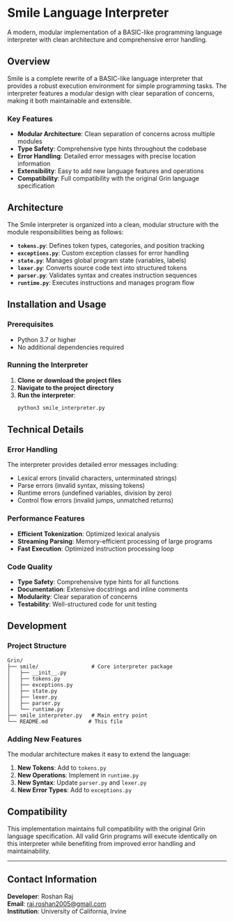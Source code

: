 # Smile Language Interpreter

A modern, modular implementation of a BASIC-like programming language interpreter with clean architecture and comprehensive error handling.

## Overview

Smile is a complete rewrite of a BASIC-like language interpreter that provides a robust execution environment for simple programming tasks. The interpreter features a modular design with clear separation of concerns, making it both maintainable and extensible.

### Key Features

- **Modular Architecture**: Clean separation of concerns across multiple modules
- **Type Safety**: Comprehensive type hints throughout the codebase
- **Error Handling**: Detailed error messages with precise location information
- **Extensibility**: Easy to add new language features and operations
- **Compatibility**: Full compatibility with the original Grin language specification

## Architecture

The Smile interpreter is organized into a clean, modular structure with the module responsibilities being as follows:

- **`tokens.py`**: Defines token types, categories, and position tracking
- **`exceptions.py`**: Custom exception classes for error handling
- **`state.py`**: Manages global program state (variables, labels)
- **`lexer.py`**: Converts source code text into structured tokens
- **`parser.py`**: Validates syntax and creates instruction sequences
- **`runtime.py`**: Executes instructions and manages program flow

## Installation and Usage

### Prerequisites
- Python 3.7 or higher
- No additional dependencies required

### Running the Interpreter

1. **Clone or download the project files**
2. **Navigate to the project directory**
3. **Run the interpreter**:
   ```bash
   python3 smile_interpreter.py
   ```

## Technical Details

### Error Handling
The interpreter provides detailed error messages including:
- Lexical errors (invalid characters, unterminated strings)
- Parse errors (invalid syntax, missing tokens)
- Runtime errors (undefined variables, division by zero)
- Control flow errors (invalid jumps, unmatched returns)

### Performance Features
- **Efficient Tokenization**: Optimized lexical analysis
- **Streaming Parsing**: Memory-efficient processing of large programs
- **Fast Execution**: Optimized instruction processing loop

### Code Quality
- **Type Safety**: Comprehensive type hints for all functions
- **Documentation**: Extensive docstrings and inline comments
- **Modularity**: Clear separation of concerns
- **Testability**: Well-structured code for unit testing

## Development

### Project Structure
```
Grin/
├── smile/                 # Core interpreter package
│   ├── __init__.py
│   ├── tokens.py
│   ├── exceptions.py
│   ├── state.py
│   ├── lexer.py
│   ├── parser.py
│   └── runtime.py
├── smile_interpreter.py   # Main entry point
└── README.md             # This file
```

### Adding New Features
The modular architecture makes it easy to extend the language:

1. **New Tokens**: Add to `tokens.py`
2. **New Operations**: Implement in `runtime.py`
3. **New Syntax**: Update `parser.py` and `lexer.py`
4. **New Error Types**: Add to `exceptions.py`

## Compatibility

This implementation maintains full compatibility with the original Grin language specification. All valid Grin programs will execute identically on this interpreter while benefiting from improved error handling and maintainability.

---

## Contact Information

**Developer**: Roshan Raj  
**Email**: raj.roshan2005@gmail.com  
**Institution**: University of California, Irvine 